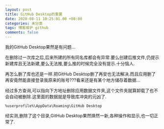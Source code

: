 ```yaml
---
layout: post
title: GitHub Desktop的重置
date: 2020-08-11 10:25:01.00 +08:00
categories: 未分类
tags: 博客维护 github
comments: false
---
```


我的GitHub Desktop果然是有问题...

在删除过一次库之后,后来所建的所有同名库都会有异常.要么创建后推文件,仍提示新建库且无法新建,要么无法推,要么推的时候完全没有提示.十分恼人.

再怎么删了库也还是一样.把GitHub Desktop删了再安也无法解决.而且应用删了再安竟然能直接登录我原来的账号???看来还是有某个地方储存着数据...

经过多方查询,可以指向下方地址删除应用数据文件夹,这个文件夹就算卸载了也不会自动被删除.这里面的数据就是导致库冲突的元凶了.

`%userprofile%\AppData\Roaming\GitHub Desktop`

经实测,删除了这个目录,GitHub Desktop果然焕然一新,各种操作和显示,也一切正常了.